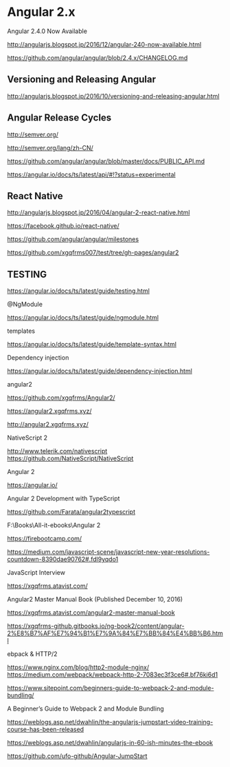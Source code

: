 # Angular 2.x  


Angular 2.4.0 Now Available 


http://angularjs.blogspot.jp/2016/12/angular-240-now-available.html 



https://github.com/angular/angular/blob/2.4.x/CHANGELOG.md  



## Versioning and Releasing Angular  


http://angularjs.blogspot.jp/2016/10/versioning-and-releasing-angular.html  


## Angular Release Cycles  

http://semver.org/  

http://semver.org/lang/zh-CN/  

https://github.com/angular/angular/blob/master/docs/PUBLIC_API.md  

https://angular.io/docs/ts/latest/api/#!?status=experimental  






## React Native  

http://angularjs.blogspot.jp/2016/04/angular-2-react-native.html  

https://facebook.github.io/react-native/  



https://github.com/angular/angular/milestones





<!-- 
    <link rel="icon" href="https://cdn.xgqfrms.xyz/icons/angular/favicon.ico" type="image/x-icon">
    <link rel="icon" href="https://cdn.xgqfrms.xyz/icons/react/favicon.ico" type="image/x-icon">
    
    <link rel="icon" href="https://cdn.xgqfrms.xyz/logo/favicon.png" type="image/png">
    <link rel="icon" href="https://cdn.xgqfrms.xyz/logo/favicon.ico" type="image/x-icon">
 -->





https://github.com/xgqfrms007/test/tree/gh-pages/angular2







## TESTING

https://angular.io/docs/ts/latest/guide/testing.html  


@NgModule  

https://angular.io/docs/ts/latest/guide/ngmodule.html  



templates  

https://angular.io/docs/ts/latest/guide/template-syntax.html  

Dependency injection  

https://angular.io/docs/ts/latest/guide/dependency-injection.html  








angular2

https://github.com/xgqfrms/Angular2/

https://angular2.xgqfrms.xyz/

http://angular2.xgqfrms.xyz/


















NativeScript 2


http://www.telerik.com/nativescript  
https://github.com/NativeScript/NativeScript  

Angular 2

https://angular.io/





Angular 2 Development with TypeScript

https://github.com/Farata/angular2typescript

F:\Books\All-it-ebooks\Angular 2

https://firebootcamp.com/







https://medium.com/javascript-scene/javascript-new-year-resolutions-countdown-8390dae90762#.fdl9yqdo1

JavaScript Interview


https://xgqfrms.atavist.com/


Angular2 Master Manual Book (Published December 10, 2016)

https://xgqfrms.atavist.com/angular2-master-manual-book

https://xgqfrms-github.gitbooks.io/ng-book2/content/angular-2%E8%B7%AF%E7%94%B1%E7%9A%84%E7%BB%84%E4%BB%B6.html





ebpack & HTTP/2

https://www.nginx.com/blog/http2-module-nginx/
https://medium.com/webpack/webpack-http-2-7083ec3f3ce6#.bf76ki6d1


https://www.sitepoint.com/beginners-guide-to-webpack-2-and-module-bundling/

A Beginner’s Guide to Webpack 2 and Module Bundling





https://weblogs.asp.net/dwahlin/the-angularjs-jumpstart-video-training-course-has-been-released

https://weblogs.asp.net/dwahlin/angularjs-in-60-ish-minutes-the-ebook


https://github.com/ufo-github/Angular-JumpStart
